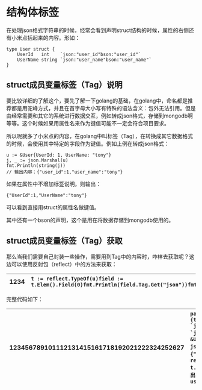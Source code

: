 # 结构体标签

在处理json格式字符串的时候，经常会看到声明struct结构的时候，属性的右侧还有小米点括起来的内容。形如：

    type User struct {
        UserId   int    `json:"user_id"bson:"user_id"`
        UserName string `json:"user_name"bson:"user_name"`
    }

## struct成员变量标签（Tag）说明

要比较详细的了解这个，要先了解一下golang的基础，在golang中，命名都是推荐都是用驼峰方式，并且在首字母大小写有特殊的语法含义：包外无法引用。但是由经常需要和其它的系统进行数据交互，例如转成json格式，存储到mongodb啊等等。这个时候如果用属性名来作为键值可能不一定会符合项目要求。

所以呢就多了小米点的内容，在golang中叫标签（Tag），在转换成其它数据格式的时候，会使用其中特定的字段作为键值。例如上例在转成json格式：

```
u := &User{UserId: 1, UserName: "tony"}
j, _ := json.Marshal(u)
fmt.Println(string(j))
// 输出内容：{"user_id":1,"user_name":"tony"}
```

如果在属性中不增加标签说明，则输出：

```
{"UserId":1,"UserName":"tony"}
```

可以看到直接用struct的属性名做键值。

其中还有一个bson的声明，这个是用在将数据存储到mongodb使用的。

## struct成员变量标签（Tag）获取

那么当我们需要自己封装一些操作，需要用到Tag中的内容时，咋样去获取呢？这边可以使用反射包（reflect）中的方法来获取：

| 1234 | `t := reflect.TypeOf(u)field := t.Elem().Field(0)fmt.Println(field.Tag.Get("json"))fmt.Println(field.Tag.Get("bson"))` |
| :--- | :--- |


完整代码如下：

| 123456789101112131415161718192021222324252627 | ``packagemainimport("encoding/json""fmt""reflect")funcmain() {type User struct {UserId   int    `json:"user_id"bson:"user_id"`UserName string `json:"user_name"bson:"user_name"`}// 输出json格式u := &User{UserId:1, UserName:"tony"}j, _ := json.Marshal(u)fmt.Println(string(j))// 输出内容：{"user_id":1,"user_name":"tony"}// 获取tag中的内容t := reflect.TypeOf(u)field := t.Elem().Field(0)fmt.Println(field.Tag.Get("json"))// 输出：user_idfmt.Println(field.Tag.Get("bson"))// 输出：user_id}`` |
| :--- | :--- |




